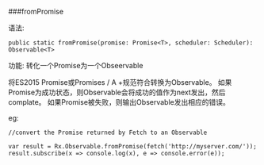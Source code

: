 ###fromPromise

语法:


```
public static fromPromise(promise: Promise<T>, scheduler: Scheduler): Observable<T>
```

功能: 转化一个Promise为一个Obseervable

将ES2015 Promise或Promises / A +规范符合转换为Observable。 如果Promise为成功状态，则Observable会将成功的值作为next发出，然后complate。 如果Promise被失败，则输出Observable发出相应的错误。




eg:




```
//convert the Promise returned by Fetch to an Observable

var result = Rx.Observable.fromPromise(fetch('http://myserver.com/'));
result.subscribe(x => console.log(x), e => console.error(e));
```

